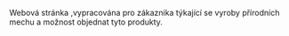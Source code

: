 Webová stránka ,vypracována pro zákaznika týkající se vyroby přírodních mechu a možnost objednat tyto produkty.
